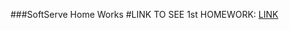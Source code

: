 ###SoftServe Home Works
#LINK TO SEE 1st HOMEWORK: [LINK](https://github.com/Maslyna/Java-Homework/tree/master/src/Homework1)
